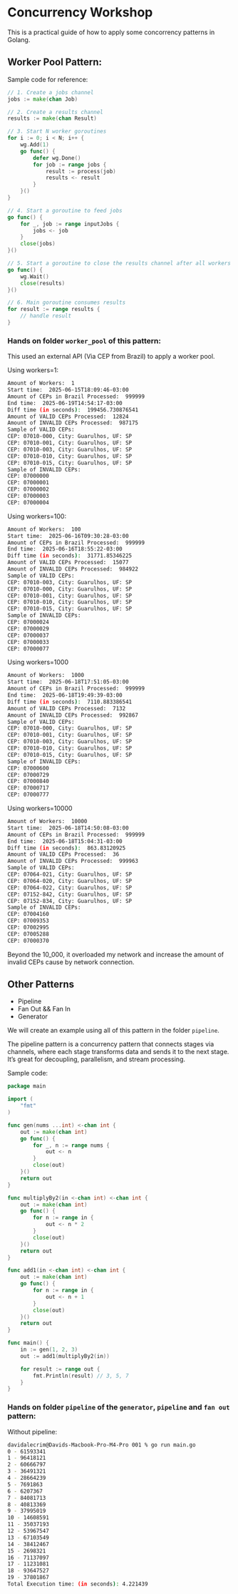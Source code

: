 # Concurrency Workshop

This is a practical guide of how to apply some concorrency patterns in Golang.

## Worker Pool Pattern:

Sample code for reference:

```go
// 1. Create a jobs channel
jobs := make(chan Job)

// 2. Create a results channel
results := make(chan Result)

// 3. Start N worker goroutines
for i := 0; i < N; i++ {
    wg.Add(1)
    go func() {
        defer wg.Done()
        for job := range jobs {
            result := process(job)
            results <- result
        }
    }()
}

// 4. Start a goroutine to feed jobs
go func() {
    for _, job := range inputJobs {
        jobs <- job
    }
    close(jobs)
}()

// 5. Start a goroutine to close the results channel after all workers are done
go func() {
    wg.Wait()
    close(results)
}()

// 6. Main goroutine consumes results
for result := range results {
    // handle result
}
```

### Hands on folder `worker_pool` of this pattern:

This used an external API (Via CEP from Brazil) to apply a worker pool.

Using workers=1:

```bash
Amount of Workers:  1
Start time:  2025-06-15T18:09:46-03:00
Amount of CEPs in Brazil Processed:  999999
End time:  2025-06-19T14:54:17-03:00
Diff time (in seconds):  199456.730876541
Amount of VALID CEPs Processed:  12824
Amount of INVALID CEPs Processed:  987175
Sample of VALID CEPs:
CEP: 07010-000, City: Guarulhos, UF: SP
CEP: 07010-001, City: Guarulhos, UF: SP
CEP: 07010-003, City: Guarulhos, UF: SP
CEP: 07010-010, City: Guarulhos, UF: SP
CEP: 07010-015, City: Guarulhos, UF: SP
Sample of INVALID CEPs:
CEP: 07000000
CEP: 07000001
CEP: 07000002
CEP: 07000003
CEP: 07000004
```

Using workers=100:

```bash
Amount of Workers:  100
Start time:  2025-06-16T09:30:28-03:00
Amount of CEPs in Brazil Processed:  999999
End time:  2025-06-16T18:55:22-03:00
Diff time (in seconds):  31771.85346225
Amount of VALID CEPs Processed:  15077
Amount of INVALID CEPs Processed:  984922
Sample of VALID CEPs:
CEP: 07010-003, City: Guarulhos, UF: SP
CEP: 07010-000, City: Guarulhos, UF: SP
CEP: 07010-001, City: Guarulhos, UF: SP
CEP: 07010-010, City: Guarulhos, UF: SP
CEP: 07010-015, City: Guarulhos, UF: SP
Sample of INVALID CEPs:
CEP: 07000024
CEP: 07000029
CEP: 07000037
CEP: 07000033
CEP: 07000077
```

Using workers=1000

```bash
Amount of Workers:  1000
Start time:  2025-06-18T17:51:05-03:00
Amount of CEPs in Brazil Processed:  999999
End time:  2025-06-18T19:49:39-03:00
Diff time (in seconds):  7110.883386541
Amount of VALID CEPs Processed:  7132
Amount of INVALID CEPs Processed:  992867
Sample of VALID CEPs:
CEP: 07010-000, City: Guarulhos, UF: SP
CEP: 07010-001, City: Guarulhos, UF: SP
CEP: 07010-003, City: Guarulhos, UF: SP
CEP: 07010-010, City: Guarulhos, UF: SP
CEP: 07010-015, City: Guarulhos, UF: SP
Sample of INVALID CEPs:
CEP: 07000600
CEP: 07000729
CEP: 07000840
CEP: 07000717
CEP: 07000777
```

Using workers=10000

```bash
Amount of Workers:  10000
Start time:  2025-06-18T14:50:08-03:00
Amount of CEPs in Brazil Processed:  999999
End time:  2025-06-18T15:04:31-03:00
Diff time (in seconds):  863.83120925
Amount of VALID CEPs Processed:  36
Amount of INVALID CEPs Processed:  999963
Sample of VALID CEPs:
CEP: 07064-021, City: Guarulhos, UF: SP
CEP: 07064-020, City: Guarulhos, UF: SP
CEP: 07064-022, City: Guarulhos, UF: SP
CEP: 07152-842, City: Guarulhos, UF: SP
CEP: 07152-834, City: Guarulhos, UF: SP
Sample of INVALID CEPs:
CEP: 07004160
CEP: 07009353
CEP: 07002995
CEP: 07005288
CEP: 07000370
```

Beyond the 10_000, it overloaded my network and increase the amount of invalid CEPs cause by network connection.

## Other Patterns

- Pipeline
- Fan Out && Fan In
- Generator

We will create an example using all of this pattern in the folder `pipeline`.

The pipeline pattern is a concurrency pattern that connects stages via channels, where each stage transforms data and sends it to the next stage. It’s great for decoupling, parallelism, and stream processing.

Sample code:

```go
package main

import (
    "fmt"
)

func gen(nums ...int) <-chan int {
    out := make(chan int)
    go func() {
        for _, n := range nums {
            out <- n
        }
        close(out)
    }()
    return out
}

func multiplyBy2(in <-chan int) <-chan int {
    out := make(chan int)
    go func() {
        for n := range in {
            out <- n * 2
        }
        close(out)
    }()
    return out
}

func add1(in <-chan int) <-chan int {
    out := make(chan int)
    go func() {
        for n := range in {
            out <- n + 1
        }
        close(out)
    }()
    return out
}

func main() {
    in := gen(1, 2, 3)
    out := add1(multiplyBy2(in))

    for result := range out {
        fmt.Println(result) // 3, 5, 7
    }
}
```

### Hands on folder `pipeline` of the `generator`, `pipeline` and `fan out` pattern:

Without pipeline:

```bash
davidalecrim@Davids-Macbook-Pro-M4-Pro 001 % go run main.go
0 - 61593341
1 - 96418121
2 - 60666797
3 - 36491321
4 - 28664239
5 - 7691863
6 - 6207367
7 - 84081713
8 - 40813369
9 - 37995019
10 - 14608591
11 - 35037193
12 - 53967547
13 - 67103549
14 - 38412467
15 - 2698321
16 - 71137097
17 - 11231081
18 - 93647527
19 - 37801867
Total Execution time: (in seconds): 4.221439
```
